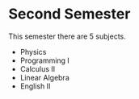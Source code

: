 # Second Semester

This semester there are 5 subjects.

- Physics
- Programming I
- Calculus II
- Linear Algebra
- English II
